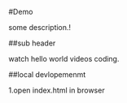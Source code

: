 #Demo

some description.!


##sub header 

watch hello world videos coding.

##local devlopemenmt

1.open index.html in browser